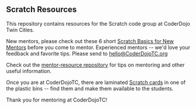 ## Scratch Resources

This repository contains resources for the Scratch code group at CoderDojo Twin Cities.

New mentors, please check out these 6 short [Scratch Basics for New Mentors](https://github.com/CoderDojoTC/scratch/wiki/New-Scratch-Mentors-Start-Here) before you come to mentor. Experienced mentors -- we'd love your feedback and favorite tips.  Please send to hello@CoderDojoTC.org

Check out the [mentor-resource repository](https://github.com/CoderDojoTC/mentor-resources) for tips on mentoring and other useful information.

Once you are at CoderDojoTC, there are laminated [Scratch cards](http://scratch.mit.edu/help/cards/) in one of the plastic bins -- find them and make them available to the students.

Thank you for mentoring at CoderDojoTC!
